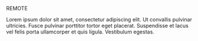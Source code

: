 REMOTE

Lorem ipsum dolor sit amet, consectetur adipiscing elit. Ut convallis pulvinar ultricies. Fusce pulvinar porttitor tortor eget placerat. Suspendisse et lacus vel felis porta ullamcorper et quis ligula. Vestibulum egestas.
